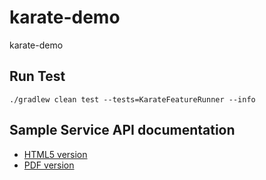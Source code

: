 # karate-demo
karate-demo

## Run Test
```
./gradlew clean test --tests=KarateFeatureRunner --info
```   

## Sample Service API documentation
- [HTML5 version](./src/docs/html/index.html)
- [PDF version](./src/docs/pdf/index.pdf)
